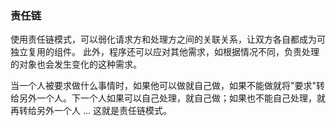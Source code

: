 ### 责任链

使用责任链模式，可以弱化请求方和处理方之间的关联关系，让双方各自都成为可独立复用的组件。
此外，程序还可以应对其他需求，如根据情况不同，负责处理的对象也会发生变化的这种需求。

当一个人被要求做什么事情时，如果他可以做就自己做，如果不能做就将"要求"转给另外一个人。下一个人如果可以自己处理，就自己做；如果也不能自己处理，就再转给另外一个人
... 这就是责任链模式。




